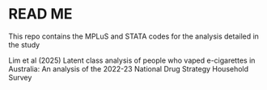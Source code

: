 # READ ME

This repo contains the MPLuS and STATA codes for the analysis detailed in the study 

Lim et al (2025) Latent class analysis of people who vaped e-cigarettes in Australia: An analysis of the 2022-23 National Drug Strategy Household Survey 
  
